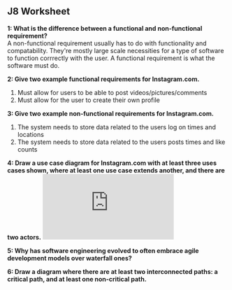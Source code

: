 ## J8 Worksheet 

**1: What is the difference between a functional and non-functional requirement?**  
A non-functional requirement usually has to do with functionality and compatability. They're mostly large scale necessities for a type of software 
to function corrrectly with the user. A functional requirement is what the software must do.  

**2: Give two example functional requirements for Instagram.com.**  
1) Must allow for users to be able to post videos/pictures/comments  
2) Must allow for the user to create their own profile  

**3: Give two example non-functional requirements for Instagram.com.**  
1) The system needs to store data related to the users log on times and locations  
2) The system needs to store data related to the users posts times and like counts  

**4: Draw a use case diagram for Instagram.com with at least three uses cases shown, where at least one use case extends another, and there are two actors.** 
![Image](https://github.com/user-attachments/files/17703970/DiagramJ8.pdf)

**5: Why has software engineering evolved to often embrace agile development models over waterfall ones?**

**6: Draw a diagram where there are at least two interconnected paths: a critical path, and at least one non-critical path.**
